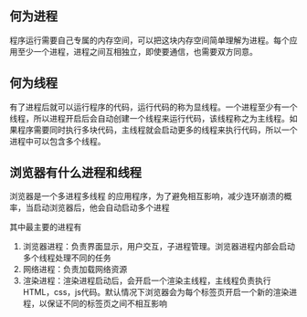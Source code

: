 ## 何为进程
程序运行需要自己专属的内存空间，可以把这块内存空间简单理解为进程。每个应用至少一个进程，进程之间互相独立，即使要通信，也需要双方同意。

## 何为线程
有了进程后就可以运行程序的代码，运行代码的称为显线程。一个进程至少有一个线程，所以进程开启后会自动创建一个线程来运行代码，该线程称之为主线程。如果程序需要同时执行多块代码，主线程就会启动更多的线程来执行代码，所以一个进程中可以包含多个线程。

## 浏览器有什么进程和线程
浏览器是一个多进程多线程
的应用程序，为了避免相互影响，减少连环崩溃的概率，当启动浏览器后，他会自动启动多个进程

其中最主要的进程有
1. 浏览器进程：负责界面显示，用户交互，子进程管理。浏览器进程内部会启动多个线程处理不同的任务
2. 网络进程：负责加载网络资源
3. 渲染进程：渲染进程启动后，会开启一个渲染主线程，主线程负责执行HTML，css，js代码。默认情况下浏览器会为每个标签页开启一个新的渲染进程，以保证不同的标签页之间不相互影响


